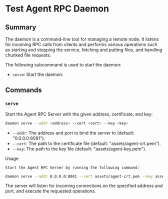 # Test Agent RPC Daemon

## Summary

The daemon is a command-line tool for managing a remote node. It listens for incoming RPC calls from clients and performs various operations such as starting and stopping the service, fetching and putting files, and handling chunked file requests.


The following subcommand is used to start the daemon:

- `serve`: Start the daemon.

## Commands

### `serve`

Start the Agent RPC Server with the given address, certificate, and key:

```sh
daemon serve --addr <address> --cert <cert> --key <key>
```

- `--addr`: The address and port to bind the server to (default: "0.0.0.0:8081").
- `--cert`: The path to the certificate file (default: "assets/agent-crt.pem").
- `--key`: The path to the key file (default: "assets/agent-key.pem").

Usage

    Start the Agent RPC Server by running the following command:

```sh
daemon serve --addr 0.0.0.0:8081 --cert assets/agent-crt.pem --key assets/agent-key.pem
```

The server will listen for incoming connections on the specified address and port, and execute the requested operations.
